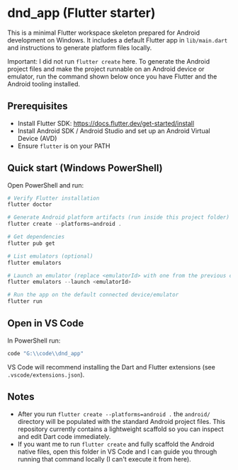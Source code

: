 # dnd_app (Flutter starter)

This is a minimal Flutter workspace skeleton prepared for Android development on Windows. It includes a default Flutter app in `lib/main.dart` and instructions to generate platform files locally.

Important: I did not run `flutter create` here. To generate the Android project files and make the project runnable on an Android device or emulator, run the command shown below once you have Flutter and the Android tooling installed.

## Prerequisites
- Install Flutter SDK: https://docs.flutter.dev/get-started/install
- Install Android SDK / Android Studio and set up an Android Virtual Device (AVD)
- Ensure `flutter` is on your PATH

## Quick start (Windows PowerShell)

Open PowerShell and run:

```powershell
# Verify Flutter installation
flutter doctor

# Generate Android platform artifacts (run inside this project folder)
flutter create --platforms=android .

# Get dependencies
flutter pub get

# List emulators (optional)
flutter emulators

# Launch an emulator (replace <emulatorId> with one from the previous command)
flutter emulators --launch <emulatorId>

# Run the app on the default connected device/emulator
flutter run
```

## Open in VS Code

In PowerShell run:

```powershell
code "G:\\code\\dnd_app"
```

VS Code will recommend installing the Dart and Flutter extensions (see `.vscode/extensions.json`).

## Notes
- After you run `flutter create --platforms=android .` the `android/` directory will be populated with the standard Android project files. This repository currently contains a lightweight scaffold so you can inspect and edit Dart code immediately.
- If you want me to run `flutter create` and fully scaffold the Android native files, open this folder in VS Code and I can guide you through running that command locally (I can't execute it from here).